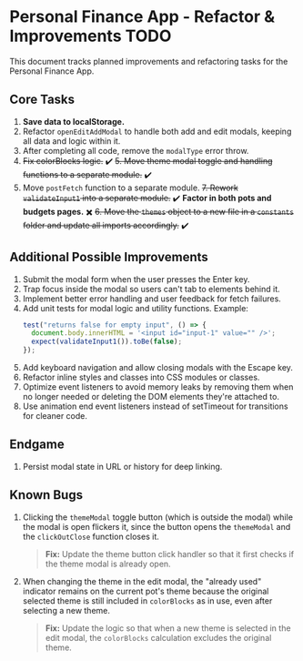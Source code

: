 # Personal Finance App - Refactor & Improvements TODO

This document tracks planned improvements and refactoring tasks for the Personal Finance App.

## Core Tasks

1. **Save data to localStorage.**
2. Refactor `openEditAddModal` to handle both add and edit modals, keeping all data and logic within it.
3. After completing all code, remove the `modalType` error throw.
4. ~~Fix colorBlocks logic.~~ ✔️
   ~~5. Move theme modal toggle and handling functions to a separate module.~~ ✔️
5. Move `postFetch` function to a separate module.
   ~~7. Rework `validateInput1` into a separate module.~~ ✔️ **Factor in both pots and budgets pages.** ✖️
   ~~6. Move the `themes` object to a new file in a `constants` folder and update all imports accordingly.~~ ✔️

## Additional Possible Improvements

1. Submit the modal form when the user presses the Enter key.
2. Trap focus inside the modal so users can't tab to elements behind it.
3. Implement better error handling and user feedback for fetch failures.
4. Add unit tests for modal logic and utility functions. Example:
   ```js
   test("returns false for empty input", () => {
     document.body.innerHTML = '<input id="input-1" value="" />';
     expect(validateInput1()).toBe(false);
   });
   ```
5. Add keyboard navigation and allow closing modals with the Escape key.
6. Refactor inline styles and classes into CSS modules or classes.
7. Optimize event listeners to avoid memory leaks by removing them when no longer needed or deleting the DOM elements they're attached to.
8. Use animation end event listeners instead of setTimeout for transitions for cleaner code.

## Endgame

1. Persist modal state in URL or history for deep linking.

## Known Bugs

1. Clicking the `themeModal` toggle button (which is outside the modal) while the modal is open flickers it, since the button opens the `themeModal` and the `clickOutClose` function closes it.

   > **Fix:** Update the theme button click handler so that it first checks if the theme modal is already open.

2. When changing the theme in the edit modal, the "already used" indicator remains on the current pot's theme because the original selected theme is still included in `colorBlocks` as in use, even after selecting a new theme.

   > **Fix:** Update the logic so that when a new theme is selected in the edit modal, the `colorBlocks` calculation excludes the original theme.
